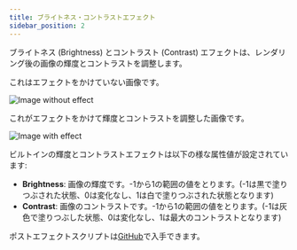 ```yaml
---
title: ブライトネス・コントラストエフェクト
sidebar_position: 2
---
```


ブライトネス (Brightness) とコントラスト (Contrast) エフェクトは、レンダリング後の画像の輝度とコントラストを調整します。

これはエフェクトをかけていない画像です。

![Image without effect][1]

これがエフェクトをかけて輝度とコントラストを調整した画像です。

![Image with effect][2]

ビルトインの輝度とコントラストエフェクトは以下の様な属性値が設定されています:

* **Brightness**: 画像の輝度です。-1から1の範囲の値をとります。(-1は黒で塗りつぶされた状態、0は変化なし、1は白で塗りつぶされた状態となります)
* **Contrast**: 画像のコントラストです。-1から1の範囲の値をとります。(-1は灰色で塗りつぶした状態、0は変化なし、1は最大のコントラストとなります)

ポストエフェクトスクリプトは[GitHub][3]で入手できます。

[1]: /images/platform/posteffects/without_effects.png
[2]: /images/platform/posteffects/with_brightness_contrast.png
[3]: https://github.com/playcanvas/engine/blob/main/scripts/posteffects/posteffect-brightnesscontrast.js
